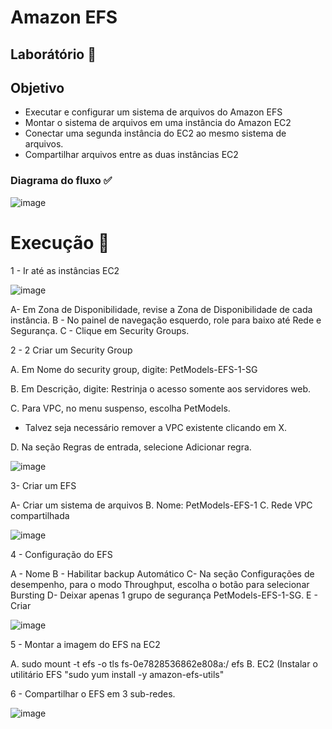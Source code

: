 # Amazon EFS

## Laborátório 🥼

## Objetivo

- Executar e configurar um sistema de arquivos do Amazon EFS
- Montar o sistema de arquivos em uma instância do Amazon EC2
- Conectar uma segunda instância do EC2 ao mesmo sistema de arquivos.
- Compartilhar arquivos entre as duas instâncias EC2

### Diagrama do fluxo ✅

![image](https://github.com/user-attachments/assets/d7aa1494-492b-48c2-8f29-e06f4e31f425)


# Execução 🚀

1 - Ir até as instâncias EC2

![image](https://github.com/user-attachments/assets/4a23a8e9-fc13-46f7-af6d-b12e25a2bbf2)

A-  Em Zona de Disponibilidade, revise a Zona de Disponibilidade de cada instância.
B - No painel de navegação esquerdo, role para baixo até Rede e Segurança.
C - Clique em Security Groups.

2 - 2 Criar um Security Group

A. Em Nome do security group, digite:
PetModels-EFS-1-SG

B. Em Descrição, digite: 
Restrinja o acesso somente aos servidores web.

C. Para VPC, no menu suspenso, escolha PetModels.
- Talvez seja necessário remover a VPC existente clicando em X.

D. Na seção Regras de entrada, selecione Adicionar regra.

![image](https://github.com/user-attachments/assets/2c431534-8d34-49d7-9fbe-e273ec06d5f6)

3- Criar um EFS

A- Criar um sistema de arquivos
B. Nome: PetModels-EFS-1
C. Rede VPC compartilhada

![image](https://github.com/user-attachments/assets/59c7ad71-36f7-4584-a07d-06d00df238db)

4 - Configuração do EFS

A - Nome
B - Habilitar backup Automático
C- Na seção Configurações de desempenho, para o modo Throughput, escolha o botão para selecionar Bursting
D- Deixar apenas 1 grupo de segurança PetModels-EFS-1-SG.
E - Criar 

![image](https://github.com/user-attachments/assets/c4979a81-09df-46a2-a208-c4d2b06f74ae)


5 - Montar a imagem do EFS na EC2

A. sudo mount -t efs -o tls fs-0e7828536862e808a:/ efs
B. EC2 (Instalar o utilitário EFS "sudo yum install -y amazon-efs-utils"

6 - Compartilhar o EFS em 3 sub-redes.

![image](https://github.com/user-attachments/assets/e8a1ba84-c492-4cd8-9842-e2f6426e1ab5)


